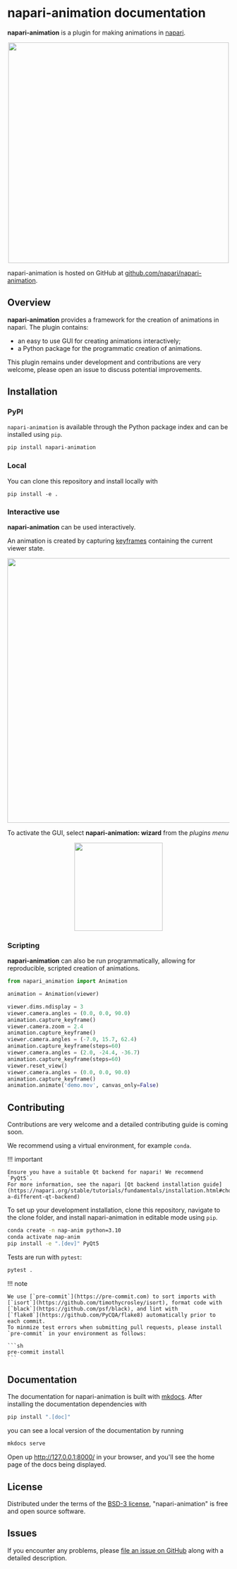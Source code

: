# napari-animation documentation

**napari-animation** is a plugin for making animations in [napari](https://napari.org).

<p align="center">
  <img width="500" src="https://user-images.githubusercontent.com/7307488/196110138-6c4663b1-67b2-4c79-97b7-57b706d1d49c.gif">
</p>

napari-animation is hosted on GitHub at [github.com/napari/napari-animation](https://github.com/napari/napari-animation).

## Overview

**napari-animation** provides a framework for the creation of animations in napari. The plugin contains:

- an easy to use GUI for creating animations interactively;
- a Python package for the programmatic creation of animations.

This plugin remains under development and contributions are very welcome, please open an issue to discuss potential improvements.

## Installation

### PyPI
`napari-animation` is available through the Python package index and can be installed using `pip`.

```sh
pip install napari-animation
```

### Local
You can clone this repository and install locally with

    pip install -e .

### Interactive use
**napari-animation** can be used interactively.

An animation is created by capturing [keyframes](https://en.wikipedia.org/wiki/Key_frame) containing the current viewer state.

<p align="center">
  <img width="600" src="https://user-images.githubusercontent.com/7307488/196113682-96ce0da3-fa5c-411e-8fb1-52dc3a8f96b6.png">
</p>

To activate the GUI, select **napari-animation: wizard** from the *plugins menu*

<p align="center">
  <img width="200" src="https://user-images.githubusercontent.com/7307488/196114466-56cb5985-0d79-4cfa-96f1-38cf3ccfbc48.png">
</p>

### Scripting

**napari-animation** can also be run programmatically, allowing for reproducible, scripted creation of animations.

```python
from napari_animation import Animation

animation = Animation(viewer)

viewer.dims.ndisplay = 3
viewer.camera.angles = (0.0, 0.0, 90.0)
animation.capture_keyframe()
viewer.camera.zoom = 2.4
animation.capture_keyframe()
viewer.camera.angles = (-7.0, 15.7, 62.4)
animation.capture_keyframe(steps=60)
viewer.camera.angles = (2.0, -24.4, -36.7)
animation.capture_keyframe(steps=60)
viewer.reset_view()
viewer.camera.angles = (0.0, 0.0, 90.0)
animation.capture_keyframe()
animation.animate('demo.mov', canvas_only=False)
```

## Contributing

Contributions are very welcome and a detailed contributing guide is coming soon.

We recommend using a virtual environment, for example `conda`.

!!! important

    Ensure you have a suitable Qt backend for napari! We recommend `PyQt5`.
    For more information, see the napari [Qt backend installation guide](https://napari.org/stable/tutorials/fundamentals/installation.html#choosing-a-different-qt-backend)


To set up your development installation, clone this repository, navigate to the clone folder, and install napari-animation in editable mode using `pip`.

```sh
conda create -n nap-anim python=3.10
conda activate nap-anim
pip install -e ".[dev]" PyQt5

```

Tests are run with `pytest`:

```sh
pytest .
```

!!! note

    We use [`pre-commit`](https://pre-commit.com) to sort imports with
    [`isort`](https://github.com/timothycrosley/isort), format code with
    [`black`](https://github.com/psf/black), and lint with
    [`flake8`](https://github.com/PyCQA/flake8) automatically prior to each commit.
    To minmize test errors when submitting pull requests, please install `pre-commit` in your environment as follows:

    ```sh
    pre-commit install
    ```

## Documentation

The documentation for napari-animation is built with [mkdocs](https://www.mkdocs.org). After installing the documentation dependencies with

```sh
pip install ".[doc]"
```

you can see a local version of the documentation by running

```sh
mkdocs serve
```

Open up http://127.0.0.1:8000/ in your browser, and you'll see the home page of the docs being displayed.

## License

Distributed under the terms of the [BSD-3 license](http://opensource.org/licenses/BSD-3-Clause), "napari-animation" is free and open source software.

## Issues

If you encounter any problems, please [file an issue on GitHub](https://github.com/napari/napari-animation/issues) along with a detailed description.
